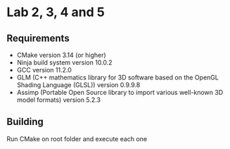 # Lab 2, 3, 4 and 5

## Requirements

- CMake version 3.14 (or higher)
- Ninja build system version 10.0.2
- GCC version 11.2.0
- GLM (C++ mathematics library for 3D software based on the OpenGL Shading Language (GLSL)) version 0.9.9.8
- Assimp (Portable Open Source library to import various well-known 3D model formats) version 5.2.3

## Building

Run CMake on root folder and execute each one
